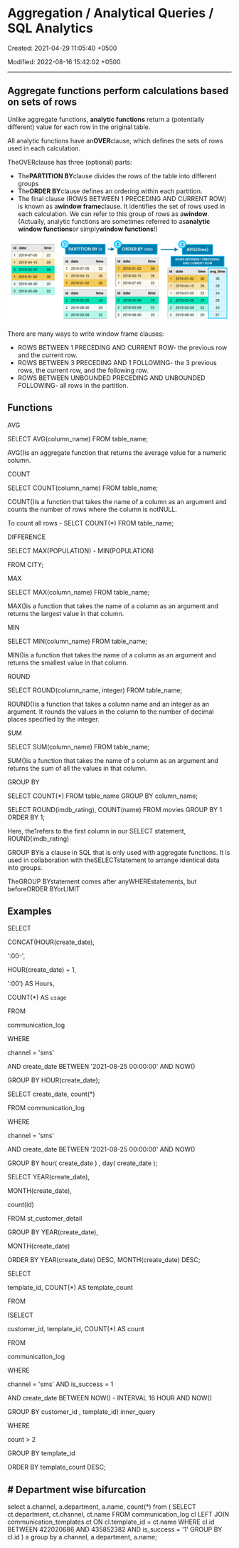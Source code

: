 # Aggregation / Analytical Queries / SQL Analytics

Created: 2021-04-29 11:05:40 +0500

Modified: 2022-08-16 15:42:02 +0500

---

## Aggregate functions perform calculations based on sets of rows

Unlike aggregate functions, **analytic functions** return a (potentially different) value for each row in the original table.

All analytic functions have an**OVER**clause, which defines the sets of rows used in each calculation.

TheOVERclause has three (optional) parts:

- The**PARTITION BY**clause divides the rows of the table into different groups
- The**ORDER BY**clause defines an ordering within each partition.
- The final clause (ROWS BETWEEN 1 PRECEDING AND CURRENT ROW) is known as a**window frame**clause. It identifies the set of rows used in each calculation. We can refer to this group of rows as a**window**. (Actually, analytic functions are sometimes referred to as**analytic window functions**or simply**window functions**!)

![first_query](media/DQL---Data-Query-Language_Aggregation---Analytical-Queries---SQL-Analytics-image1.png)

There are many ways to write window frame clauses:

- ROWS BETWEEN 1 PRECEDING AND CURRENT ROW- the previous row and the current row.
- ROWS BETWEEN 3 PRECEDING AND 1 FOLLOWING- the 3 previous rows, the current row, and the following row.
- ROWS BETWEEN UNBOUNDED PRECEDING AND UNBOUNDED FOLLOWING- all rows in the partition.

## Functions

AVG

SELECT AVG(column_name)
FROM table_name;

AVG()is an aggregate function that returns the average value for a numeric column.

COUNT

SELECT COUNT(column_name)
FROM table_name;

COUNT()is a function that takes the name of a column as an argument and counts the number of rows where the column is notNULL.

To count all rows - SELCT COUNT(*) FROM table_name;

DIFFERENCE

SELECT MAX(POPULATION) - MIN(POPULATION)

FROM CITY;

MAX

SELECT MAX(column_name)
FROM table_name;

MAX()is a function that takes the name of a column as an argument and returns the largest value in that column.

MIN

SELECT MIN(column_name)
FROM table_name;

MIN()is a function that takes the name of a column as an argument and returns the smallest value in that column.

ROUND

SELECT ROUND(column_name, integer)
FROM table_name;

ROUND()is a function that takes a column name and an integer as an argument. It rounds the values in the column to the number of decimal places specified by the integer.

SUM

SELECT SUM(column_name)
FROM table_name;

SUM()is a function that takes the name of a column as an argument and returns the sum of all the values in that column.

GROUP BY

SELECT COUNT(*)
FROM table_name
GROUP BY column_name;

SELECT ROUND(imdb_rating), COUNT(name) FROM movies GROUP BY 1 ORDER BY 1;

Here, the1refers to the first column in our SELECT statement, ROUND(imdb_rating)

GROUP BYis a clause in SQL that is only used with aggregate functions. It is used in collaboration with theSELECTstatement to arrange identical data into groups.

TheGROUP BYstatement comes after anyWHEREstatements, but beforeORDER BYorLIMIT

## Examples

SELECT

CONCAT(HOUR(create_date),

':00-',

HOUR(create_date) + 1,

':00') AS Hours,

COUNT(*) AS `usage`

FROM

communication_log

WHERE

channel = 'sms'

AND create_date BETWEEN '2021-08-25 00:00:00' AND NOW()

GROUP BY HOUR(create_date);

SELECT create_date, count(*)

FROM communication_log

WHERE

channel = 'sms'

AND create_date BETWEEN '2021-08-25 00:00:00' AND NOW()

GROUP BY hour( create_date ) , day( create_date );

SELECT YEAR(create_date),

MONTH(create_date),

count(id)

FROM st_customer_detail

GROUP BY YEAR(create_date),

MONTH(create_date)

ORDER BY YEAR(create_date) DESC, MONTH(create_date) DESC;

SELECT

template_id, COUNT(*) AS template_count

FROM

(SELECT

customer_id, template_id, COUNT(*) AS count

FROM

communication_log

WHERE

channel = 'sms' AND is_success = 1

AND create_date BETWEEN NOW() - INTERVAL 16 HOUR AND NOW()

GROUP BY customer_id , template_id) inner_query

WHERE

count > 2

GROUP BY template_id

ORDER BY template_count DESC;

## # Department wise bifurcation

select a.channel, a.department, a.name, count(*) from (
SELECT ct.department, ct.channel, ct.name
FROM communication_log cl
LEFT JOIN communication_templates ct ON cl.template_id = ct.name
WHERE cl.id BETWEEN 422020686 AND 435852382
AND is_success = '1'
GROUP BY cl.id
) a group by a.channel, a.department, a.name;
